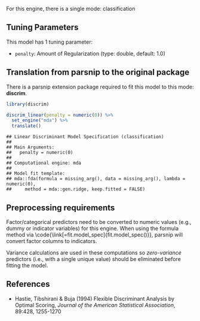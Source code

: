 


For this engine, there is a single mode: classification

## Tuning Parameters




This model has 1 tuning parameter:

- `penalty`: Amount of Regularization (type: double, default: 1.0)

## Translation from parsnip to the original package

There is a parsnip extension package required to fit this model to this mode: **discrim**.


```r
library(discrim)

discrim_linear(penalty = numeric(0)) %>% 
  set_engine("mda") %>% 
  translate()
```

```
## Linear Discriminant Model Specification (classification)
## 
## Main Arguments:
##   penalty = numeric(0)
## 
## Computational engine: mda 
## 
## Model fit template:
## mda::fda(formula = missing_arg(), data = missing_arg(), lambda = numeric(0), 
##     method = mda::gen.ridge, keep.fitted = FALSE)
```

## Preprocessing requirements


Factor/categorical predictors need to be converted to numeric values (e.g., dummy or indicator variables) for this engine. When using the formula method via \\code{\\link[=fit.model_spec]{fit.model_spec()}}, parsnip will convert factor columns to indicators.


Variance calculations are used in these computations so _zero-variance_ predictors (i.e., with a single unique value) should be eliminated before fitting the model. 



## References

 - Hastie, Tibshirani & Buja (1994) Flexible Discriminant Analysis by Optimal 
   Scoring, _Journal of the American Statistical Association_, 89:428, 1255-1270
